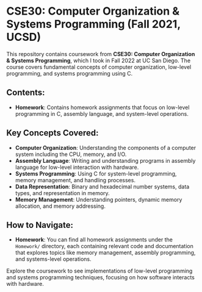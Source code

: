 # CSE30: Computer Organization & Systems Programming (Fall 2021, UCSD)

This repository contains coursework from **CSE30: Computer Organization & Systems Programming**, which I took in Fall 2022 at UC San Diego. The course covers fundamental concepts of computer organization, low-level programming, and systems programming using C.

## Contents:

- **Homework**: Contains homework assignments that focus on low-level programming in C, assembly language, and system-level operations.

## Key Concepts Covered:

- **Computer Organization**: Understanding the components of a computer system including the CPU, memory, and I/O.
- **Assembly Language**: Writing and understanding programs in assembly language for low-level interaction with hardware.
- **Systems Programming**: Using C for system-level programming, memory management, and handling processes.
- **Data Representation**: Binary and hexadecimal number systems, data types, and representation in memory.
- **Memory Management**: Understanding pointers, dynamic memory allocation, and memory addressing.

## How to Navigate:

- **Homework**: You can find all homework assignments under the `Homework/` directory, each containing relevant code and documentation that explores topics like memory management, assembly programming, and systems-level operations.


Explore the coursework to see implementations of low-level programming and systems programming techniques, focusing on how software interacts with hardware.
